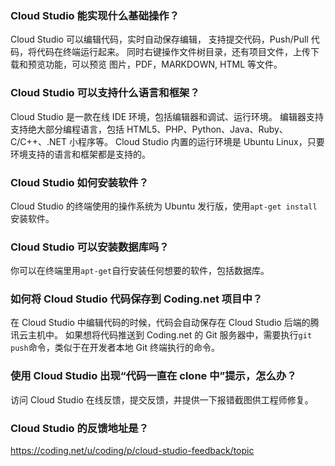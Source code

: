 ### Cloud Studio 能实现什么基础操作？
Cloud Studio 可以编辑代码，实时自动保存编辑， 支持提交代码，Push/Pull 代码，将代码在终端运行起来。 同时右键操作文件树目录，还有项目文件，上传下载和预览功能，可以预览 图片，PDF，MARKDOWN, HTML 等文件。

### Cloud Studio 可以支持什么语言和框架？
Cloud Studio 是一款在线 IDE 环境，包括编辑器和调试、运行环境。
编辑器支持支持绝大部分编程语言，包括 HTML5、PHP、Python、Java、Ruby、C/C++、.NET 小程序等。 Cloud Studio 内置的运行环境是 Ubuntu Linux，只要环境支持的语言和框架都是支持的。

### Cloud Studio 如何安装软件？
Cloud Studio 的终端使用的操作系统为 Ubuntu 发行版，使用`apt-get install`安装软件。

### Cloud Studio 可以安装数据库吗？
你可以在终端里用`apt-get`自行安装任何想要的软件，包括数据库。

### 如何将 Cloud Studio 代码保存到 Coding.net 项目中？
在 Cloud Studio 中编辑代码的时候，代码会自动保存在 Cloud Studio 后端的腾讯云主机中。
如果想将代码推送到 Coding.net 的 Git 服务器中，需要执行`git push`命令，类似于在开发者本地 Git 终端执行的命令。

### 使用 Cloud Studio 出现“代码一直在 clone 中”提示，怎么办？
访问 Cloud Studio 在线反馈，提交反馈，并提供一下报错截图供工程师修复。

### Cloud Studio 的反馈地址是？
https://coding.net/u/coding/p/cloud-studio-feedback/topic